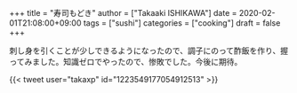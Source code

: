 +++
title = "寿司もどき"
author = ["Takaaki ISHIKAWA"]
date = 2020-02-01T21:08:00+09:00
tags = ["sushi"]
categories = ["cooking"]
draft = false
+++

刺し身を引くことが少しできるようになったので、調子にのって酢飯を作り、握ってみました。知識ゼロでやったので、惨敗でした。今後に期待。  

{{< tweet user="takaxp" id="1223549177054912513" >}}